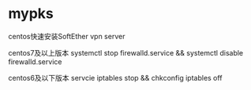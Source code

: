 # mypks
 centos快速安装SoftEther vpn server

centos7及以上版本
systemctl stop firewalld.service && systemctl disable firewalld.service

centos6及以下版本
servcie iptables stop && chkconfig iptables off
